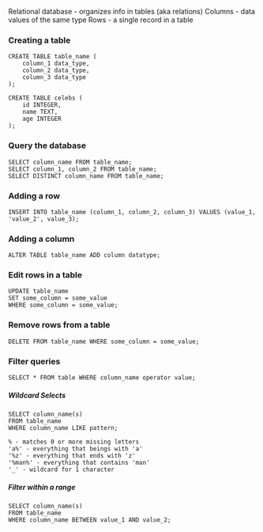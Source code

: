 Relational database - organizes info in tables (aka relations)
Columns - data values of the same type
Rows - a single record in a table

### Creating a table
```
CREATE TABLE table_name (
    column_1 data_type,
    column_2 data_type,
    column_3 data_type
);

CREATE TABLE celebs (
    id INTEGER,
    name TEXT,
    age INTEGER
);
```

### Query the database
```
SELECT column_name FROM table_name;
SELECT column_1, column_2 FROM table_name;
SELECT DISTINCT column_name FROM table_name;
```

### Adding a row
```
INSERT INTO table_name (column_1, column_2, column_3) VALUES (value_1, 'value_2', value_3);
```

### Adding a column
```
ALTER TABLE table_name ADD column datatype;
```

### Edit rows in a table
```
UPDATE table_name
SET some_column = some_value
WHERE some_column = some_value;
```

### Remove rows from a table
```
DELETE FROM table_name WHERE some_column = some_value;
```

### Filter queries
```
SELECT * FROM table WHERE column_name operator value;
```

##### Wildcard Selects
```
SELECT column_name(s)
FROM table_name
WHERE column_name LIKE pattern;   

% - matches 0 or more missing letters
'a%' - everything that beings with 'a'
'%z' - everything that ends with 'z'
'%man%' - everything that contains 'man'
'_' - wildcard for 1 character
```

##### Filter within a range
```
SELECT column_name(s)
FROM table_name
WHERE column_name BETWEEN value_1 AND value_2;
```
